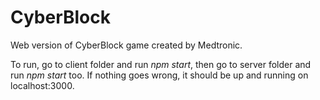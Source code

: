 # CyberBlock
Web version of CyberBlock game created by Medtronic.

To run, go to client folder and run _npm start_, then go to server folder and run _npm start_ too. If nothing goes wrong, it should be up and running on localhost:3000.
